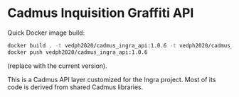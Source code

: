 # Cadmus Inquisition Graffiti API

Quick Docker image build:

```bash
docker build . -t vedph2020/cadmus_ingra_api:1.0.6 -t vedph2020/cadmus_ingra_api:latest
docker push vedph2020/cadmus_ingra_api:1.0.6
```

(replace with the current version).

This is a Cadmus API layer customized for the Ingra project. Most of its code is derived from shared Cadmus libraries.
